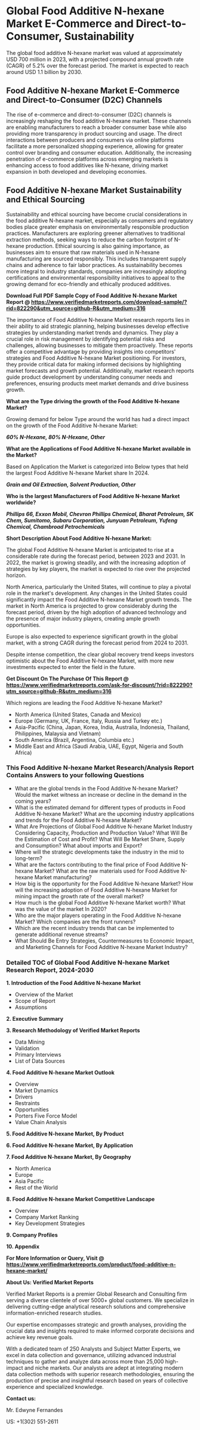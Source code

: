 <h1>Global Food Additive N-hexane Market E-Commerce and Direct-to-Consumer, Sustainability</h1><p class=""><p>The global food additive N-hexane market was valued at approximately USD 700 million in 2023, with a projected compound annual growth rate (CAGR) of 5.2% over the forecast period. The market is expected to reach around USD 1.1 billion by 2030.</p><h2>Food Additive N-hexane Market E-Commerce and Direct-to-Consumer (D2C) Channels</h2><p>The rise of e-commerce and direct-to-consumer (D2C) channels is increasingly reshaping the food additive N-hexane market. These channels are enabling manufacturers to reach a broader consumer base while also providing more transparency in product sourcing and usage. The direct interactions between producers and consumers via online platforms facilitate a more personalized shopping experience, allowing for greater control over branding and consumer education. Additionally, the increasing penetration of e-commerce platforms across emerging markets is enhancing access to food additives like N-hexane, driving market expansion in both developed and developing economies.</p><h2>Food Additive N-hexane Market Sustainability and Ethical Sourcing</h2><p>Sustainability and ethical sourcing have become crucial considerations in the food additive N-hexane market, especially as consumers and regulatory bodies place greater emphasis on environmentally responsible production practices. Manufacturers are exploring greener alternatives to traditional extraction methods, seeking ways to reduce the carbon footprint of N-hexane production. Ethical sourcing is also gaining importance, as businesses aim to ensure that raw materials used in N-hexane manufacturing are sourced responsibly. This includes transparent supply chains and adherence to fair labor practices. As sustainability becomes more integral to industry standards, companies are increasingly adopting certifications and environmental responsibility initiatives to appeal to the growing demand for eco-friendly and ethically produced additives.</p></p><p class=""><strong>Download Full PDF Sample Copy of Food Additive N-hexane Market Report @ <a href="https://www.verifiedmarketreports.com/download-sample/?rid=822290&utm_source=github-R&utm_medium=316" target="_blank">https://www.verifiedmarketreports.com/download-sample/?rid=822290&utm_source=github-R&utm_medium=316</a></strong></p><p>The importance of&nbsp;Food Additive N-hexane Market research reports lies in their ability to aid strategic planning, helping businesses develop effective strategies by understanding market trends and dynamics. They play a crucial role in risk management by identifying potential risks and challenges, allowing businesses to mitigate them proactively. These reports offer a competitive advantage by providing insights into competitors' strategies and Food Additive N-hexane Market positioning. For investors, they provide critical data for making informed decisions by highlighting market forecasts and growth potential. Additionally, market research reports guide product development by understanding consumer needs and preferences, ensuring products meet market demands and drive business growth.</p><p><strong>What are the&nbsp;Type driving the growth of the Food Additive N-hexane Market?</strong></p><p id="" class="">Growing demand for below Type around the world has had a direct impact on the growth of the Food Additive N-hexane Market:</p><p class=""><em><strong>60% N-Hexane, 80% N-Hexane, Other</strong></em></p><p class=""><strong>What are the&nbsp;Applications&nbsp;of Food Additive N-hexane Market available in the Market?</strong></p><p id="" class="">Based on Application the Market is categorized into Below types that held the largest Food Additive N-hexane Market share In 2024.</p><p class=""><em><strong>Grain and Oil Extraction, Solvent Production, Other</strong></em></p><p class=""><strong>Who is the largest Manufacturers of Food Additive N-hexane Market worldwide?</strong></p><p><em><strong>Phillips 66, Exxon Mobil, Chevron Phillips Chemical, Bharat Petroleum, SK Chem, Sumitomo, Subaru Corporation, Junyuan Petroleum, Yufeng Chemical, Chambroad Petrochemicals</strong></em></p><p id="" class=""><strong>Short Description About Food Additive N-hexane Market:</strong></p><p>The global Food Additive N-hexane Market is anticipated to rise at a considerable rate during the forecast period, between 2023 and 2031. In 2022, the market is growing steadily, and with the increasing adoption of strategies by key players, the market is expected to rise over the projected horizon.</p><p>North America, particularly the United States, will continue to play a pivotal role in the market's development. Any changes in the United States could significantly impact the Food Additive N-hexane Market growth trends. The market in North America is projected to grow considerably during the forecast period, driven by the high adoption of advanced technology and the presence of major industry players, creating ample growth opportunities.</p><p>Europe is also expected to experience significant growth in the global market, with a strong CAGR during the forecast period from 2024 to 2031.</p><p>Despite intense competition, the clear global recovery trend keeps investors optimistic about the Food Additive N-hexane Market, with more new investments expected to enter the field in the future.</p><p id="" class=""><strong>Get Discount On The Purchase Of This Report @ <a href="https://www.verifiedmarketreports.com/ask-for-discount/?rid=822290?utm_source=github-R&utm_medium=316" target="_blank">https://www.verifiedmarketreports.com/ask-for-discount/?rid=822290?utm_source=github-R&utm_medium=316</a></strong></p><p class="">Which regions are leading the Food Additive N-hexane Market?</p><ul><li>North America (United States, Canada and Mexico)</li><li>Europe (Germany, UK, France, Italy, Russia and Turkey etc.)</li><li>Asia-Pacific (China, Japan, Korea, India, Australia, Indonesia, Thailand, Philippines, Malaysia and Vietnam)</li><li>South America (Brazil, Argentina, Columbia etc.)</li><li>Middle East and Africa (Saudi Arabia, UAE, Egypt, Nigeria and South Africa)</li></ul><h3 id="" class="">This Food Additive N-hexane Market Research/Analysis Report Contains Answers to your following Questions</h3><ul><li>What are the global trends in the Food Additive N-hexane Market? Would the market witness an increase or decline in the demand in the coming years?</li><li>What is the estimated demand for different types of products in Food Additive N-hexane Market? What are the upcoming industry applications and trends for the Food Additive N-hexane Market?</li><li>What Are Projections of Global Food Additive N-hexane Market Industry Considering Capacity, Production and Production Value? What Will Be the Estimation of Cost and Profit? What Will Be Market Share, Supply and Consumption? What about imports and Export?</li><li>Where will the strategic developments take the industry in the mid to long-term?</li><li>What are the factors contributing to the final price of Food Additive N-hexane Market? What are the raw materials used for Food Additive N-hexane Market manufacturing?</li><li>How big is the opportunity for the Food Additive N-hexane Market? How will the increasing adoption of Food Additive N-hexane Market for mining impact the growth rate of the overall market?</li><li>How much is the global Food Additive N-hexane Market worth? What was the value of the market In 2020?</li><li>Who are the major players operating in the Food Additive N-hexane Market? Which companies are the front runners?</li><li>Which are the recent industry trends that can be implemented to generate additional revenue streams?</li><li>What Should Be Entry Strategies, Countermeasures to Economic Impact, and Marketing Channels for Food Additive N-hexane Market Industry?</li></ul><h3 id="" class="">Detailed TOC of Global Food Additive N-hexane Market Research Report, 2024-2030</h3><p id="" class=""><strong>1. Introduction of the Food Additive N-hexane Market</strong></p><ul><li>Overview of the Market</li><li>Scope of Report</li><li>Assumptions</li></ul><p id="" class=""><strong>2. Executive Summary</strong></p><p id="" class=""><strong>3. Research Methodology of Verified Market Reports</strong></p><ul><li>Data Mining</li><li>Validation</li><li>Primary Interviews</li><li>List of Data Sources</li></ul><p id="" class=""><strong>4. Food Additive N-hexane Market Outlook</strong></p><ul><li>Overview</li><li>Market Dynamics</li><li>Drivers</li><li>Restraints</li><li>Opportunities</li><li>Porters Five Force Model</li><li>Value Chain Analysis</li></ul><p id="" class=""><strong>5. Food Additive N-hexane Market, By Product</strong></p><p id="" class=""><strong>6. Food Additive N-hexane Market, By Application</strong></p><p id="" class=""><strong>7. Food Additive N-hexane Market, By Geography</strong></p><ul><li>North America</li><li>Europe</li><li>Asia Pacific</li><li>Rest of the World</li></ul><p id="" class=""><strong>8. Food Additive N-hexane Market Competitive Landscape</strong></p><ul><li>Overview</li><li>Company Market Ranking</li><li>Key Development Strategies</li></ul><p id="" class=""><strong>9. Company Profiles</strong></p><p id="" class=""><strong>10. Appendix</strong></p><p id="" class=""><strong>For More Information or Query, Visit @ <a href="https://www.verifiedmarketreports.com/product/food-additive-n-hexane-market/" target="_blank">https://www.verifiedmarketreports.com/product/food-additive-n-hexane-market/</a></strong></p><p id="" class=""><strong>About Us: Verified Market Reports</strong></p><p id="" class="">Verified Market Reports is a premier Global Research and Consulting firm serving a diverse clientele of over 5000+ global customers. We specialize in delivering cutting-edge analytical research solutions and comprehensive information-enriched research studies.</p><p id="" class="">Our expertise encompasses strategic and growth analyses, providing the crucial data and insights required to make informed corporate decisions and achieve key revenue goals.</p><p id="" class="">With a dedicated team of 250 Analysts and Subject Matter Experts, we excel in data collection and governance, utilizing advanced industrial techniques to gather and analyze data across more than 25,000 high-impact and niche markets. Our analysts are adept at integrating modern data collection methods with superior research methodologies, ensuring the production of precise and insightful research based on years of collective experience and specialized knowledge.</p><p id="" class=""><strong>Contact us:</strong></p><p id="" class="">Mr. Edwyne Fernandes</p><p id="" class="">US: +1(302) 551-2611</p>